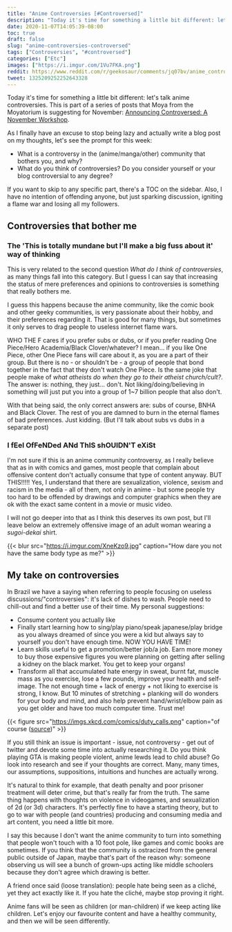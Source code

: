 ```yaml
---
title: "Anime Controversies [#Controversed]"
description: "Today it's time for something a little bit different: let's talk anime controversies. I have no intention of offending anyone, but just sparking discussion, igniting a flame war and losing all my followers."
date: 2020-11-07T14:05:39-08:00
toc: true
draft: false
slug: "anime-controversies-controversed"
tags: ["Controversies", "#controversed"]
categories: ["Etc"]
images: ["https://i.imgur.com/1Vu7FKA.png"]
reddit: https://www.reddit.com/r/geekosaur/comments/jq07bv/anime_controversies_controversed/
tweet: 1325209252252643328
---
```


Today it's time for something a little bit different: let's talk anime controversies. This is part of a series of posts that Moya from the Moyatorium is suggesting for November: [Announcing Controversed: A November Workshop](https://moyatorium.wordpress.com/2020/11/02/announcing-controversed-a-november-workshop/).

As I finally have an excuse to stop being lazy and actually write a blog post on my thoughts, let's see the prompt for this week:

- What is a controversy in the (anime/manga/other) community that bothers you, and why?
- What do you think of controversies? Do you consider yourself or your blog controversial to any degree?

If you want to skip to any specific part, there's a TOC on the sidebar. Also, I have no intention of offending anyone, but just sparking discussion, igniting a flame war and losing all my followers.

<!--more-->

## Controversies that bother me

### The 'This is totally mundane but I'll make a big fuss about it' way of thinking

This is very related to the second question *What do I think of controversies*, as many things fall into this category. But I guess I can say that increasing the status of mere preferences and opinions to controversies is something that really bothers me.

I guess this happens because the anime community, like the comic book and other geeky communities, is very passionate about their hobby, and their preferences regarding it. That is good for many things, but sometimes it only serves to drag people to useless internet flame wars. 

WHO THE F cares if you prefer subs or dubs, or if you prefer reading One Piece/Hero Academia/Black Clover/whatever? I mean... if you like One Piece, other One Piece fans will care about it, as you are a part of their group. But there is no - or shouldn't be - a group of people that bond together in the fact that they don't watch One Piece. Is the same joke that people make of *what atheists do when they go to their atheist church/cult?*. The answer is: nothing, they just... don't. Not liking/doing/believing in something will just put you into a group of 1~7 billion people that also don't.

With that being said, the only correct answers are: subs of course, BNHA and Black Clover. The rest of you are damned to burn in the eternal flames of bad preferences. Just kidding. (But I'll talk about subs vs dubs in a separate post)

### I fEel OfFeNDed ANd ThIS shOUlDN'T eXiSt

I'm not sure if this is an anime community controversy, as I really believe that as in with comics and games, most people that complain about offensive content don't actually consume that type of content anyway. BUT THIS!!!!! Yes, I understand that there are sexualization, violence, sexism and racism in the media - all of them, not only in anime - but some people try too hard to be offended by drawings and computer graphics when they are ok with the exact same content in a movie or music video.

I will not go deeper into that as I think this deserves its own post, but I'll leave below an extremely offensive image of an adult woman wearing a *sugoi-dekai* shirt.

{{< blur src="https://i.imgur.com/XneKzo9.jpg" caption="How dare you not have the same body type as me?" >}}

## My take on controversies

In Brazil we have a saying when referring to people focusing on useless discussions/"controversies": it's lack of dishes to wash. People need to chill-out and find a better use of their time. My personal suggestions:

- Consume content you actually like
- Finally start learning how to sing/play piano/speak japanese/play bridge as you always dreamed of since you were a kid but always say to yourself you don't have enough time. NOW YOU HAVE TIME!
- Learn skills useful to get a promotion/better job/a job. Earn more money to buy those expensive figures you were planning on getting after selling a kidney on the black market. You get to keep your organs!
- Transform all that accumulated hate energy in sweat, burnt fat, muscle mass as you exercise, lose a few pounds, improve your health and self-image. The not enough time + lack of energy + not liking to exercise is strong, I know. But 10 minutes of stretching + planking will do wonders for your body and mind, and also help prevent hand/wrist/elbow pain as you get older and have too much computer time. Trust me!

{{< figure src="https://imgs.xkcd.com/comics/duty_calls.png" caption="of course ([source](https://xkcd.com/386/))" >}}

If you still think an issue is important - issue, not controversy - get out of twitter and devote some time into actually researching it. Do you think playing GTA is making people violent, anime lewds lead to child abuse? Go look into research and see if your thoughts are correct. Many, many times, our assumptions, suppositions, intuitions and hunches are actually wrong. 

It's natural to think for example, that death penalty and poor prisoner treatment will deter crime, but that's really far from the truth. The same thing happens with thoughts on violence in videogames, and sexualization of 2d (or 3d) characters. It's perfectly fine to have a starting theory, but to go to war with people (and countries) producing and consuming media and art content, you need a little bit more.

I say this because I don't want the anime community to turn into something that people won't touch with a 10 foot pole, like games and comic books are sometimes. If you think that the community is ostracized from the general public outside of Japan, maybe that's part of the reason why: someone observing us will see a bunch of grown-ups acting like middle schoolers because they don't agree which drawing is better.

A friend once said (loose translation): people hate being seen as a cliché, yet they act exactly like it. If you hate the cliché, maybe stop proving it right.

Anime fans will be seen as children (or man-children) if we keep acting like children. Let's enjoy our favourite content and have a healthy community, and then we will be seen differently.
